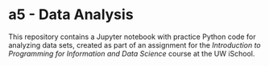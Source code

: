 # a5 - Data Analysis

This repository contains a Jupyter notebook with practice Python code for analyzing data sets, created as part of an assignment for the _Introduction to Programming for Information and Data Science_ course at the UW iSchool.

